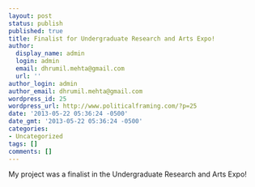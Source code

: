```yaml
---
layout: post
status: publish
published: true
title: Finalist for Undergraduate Research and Arts Expo!
author:
  display_name: admin
  login: admin
  email: dhrumil.mehta@gmail.com
  url: ''
author_login: admin
author_email: dhrumil.mehta@gmail.com
wordpress_id: 25
wordpress_url: http://www.politicalframing.com/?p=25
date: '2013-05-22 05:36:24 -0500'
date_gmt: '2013-05-22 05:36:24 -0500'
categories:
- Uncategorized
tags: []
comments: []
---
```

<div id="content">
<div id="page-10">
<div>
<p>My project was a finalist in the Undergraduate Research and Arts Expo!</p>
<p></div><br />
</div><br />
</div></p>

